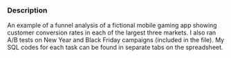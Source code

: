 ### Description ###
An example of a funnel analysis of a fictional mobile gaming app showing customer conversion rates in each of the largest three markets.
I also ran A/B tests on New Year and Black Friday campaigns (included in the file).
My SQL codes for each task can be found in separate tabs on the spreadsheet.
